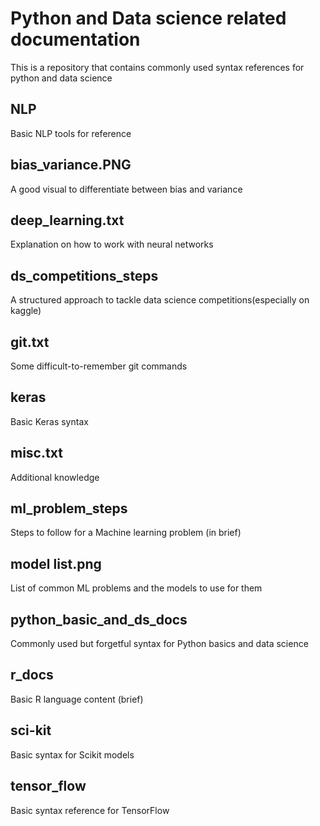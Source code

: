 # Python and Data science related documentation
This is a repository that contains commonly used syntax references for python and data science

## NLP
Basic NLP tools for reference

## bias_variance.PNG
A good visual to differentiate between bias and variance

## deep_learning.txt
Explanation on how to work with neural networks

## ds_competitions_steps
A structured approach to tackle data science competitions(especially on kaggle)

## git.txt
Some difficult-to-remember git commands

## keras
Basic Keras syntax

## misc.txt
Additional knowledge

## ml_problem_steps
Steps to follow for a Machine learning problem (in brief)

## model list.png
List of common ML problems and the models to use for them

## python_basic_and_ds_docs
Commonly used but forgetful syntax for Python basics and data science

## r_docs
Basic R language content (brief)

## sci-kit
Basic syntax for Scikit models

## tensor_flow
Basic syntax reference for TensorFlow

